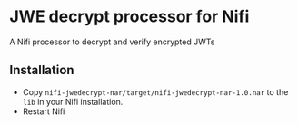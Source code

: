 # JWE decrypt processor for Nifi

A Nifi processor to decrypt and verify encrypted JWTs

## Installation

- Copy `nifi-jwedecrypt-nar/target/nifi-jwedecrypt-nar-1.0.nar` to the `lib` in your Nifi installation.
- Restart Nifi
